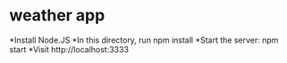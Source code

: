 # weather app

*Install Node.JS
*In this directory, run npm install
*Start the server: npm start
*Visit http://localhost:3333